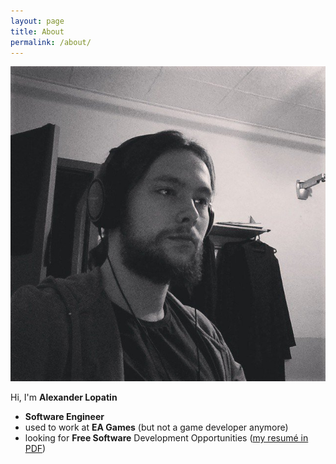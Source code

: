 ```yaml
---
layout: page
title: About
permalink: /about/
---
```


<img id="avatar" src="/pictures/avatar.jpg">

Hi, I'm **Alexander Lopatin**

- **Software Engineer**
- used to work at **EA Games** (but not a game developer anymore)
- looking for **Free Software** Development Opportunities ([my resumé in PDF](https://git.io/vVMdk))
